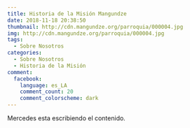 ```yaml
---
title: Historia de la Misión Mangundze
date: 2018-11-18 20:38:50
thumbnail: http://cdn.mangundze.org/parroquia/000004.jpg
img: http://cdn.mangundze.org/parroquia/000004.jpg
tags:
  - Sobre Nosotros
categories:
  - Sobre Nosotros
  - Historia de la Misión
comment:
  facebook:
    language: es_LA
    comment_count: 20
    comment_colorscheme: dark
---
```


Mercedes esta escribiendo el contenido.